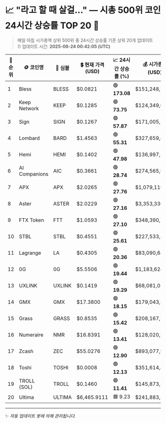 
# 📈 "라고 할 때 살걸..." — 시총 500위 코인 24시간 상승률 TOP 20 🚀

> 매일 아침 시가총액 상위 500위 중 24시간 상승률 기준 상위 20개 업데이트  
> ⏰ 업데이트 시간: **2025-09-24 00:42:05 (UTC)**

| 🔢 순위 | 🪙 코인명 | 🔣 심볼 | 💲 현재 가격 (USD) | 📈 24시간 상승률 (%) | 💰 시가총액 (USD) | 🔄 24시간 거래량 (USD) | 🔢 유통 공급량 |
|--------|----------|--------|-------------------|--------------------|--------------------|-----------------------|-------------------|
| 1 | Bless | BLESS | $0.0821 | 🟢 **173.08** | $151,248,717 | $253,095,413 | 1,841,666,667 |
| 2 | Keep Network | KEEP | $0.1285 | 🟢 **73.75** | $124,349,005 | $9,509 | 967,787,054 |
| 3 | Sign | SIGN | $0.1267 | 🟢 **57.87** | $171,005,514 | $553,842,922 | 1,350,000,000 |
| 4 | Lombard | BARD | $1.4563 | 🟢 **55.31** | $327,659,803 | $888,895,821 | 225,000,000 |
| 5 | Hemi | HEMI | $0.1402 | 🟢 **47.98** | $136,997,580 | $426,334,547 | 977,500,000 |
| 6 | AI Companions | AIC | $0.3661 | 🟢 **28.74** | $274,565,978 | $7,865,490 | 749,999,700 |
| 7 | APX | APX | $2.0265 | 🟢 **27.76** | $1,079,119,471 | $47,010,110 | 532,509,870 |
| 8 | Aster | ASTER | $2.0229 | 🟢 **27.16** | $3,353,330,439 | $2,597,499,865 | 1,657,700,000 |
| 9 | FTX Token | FTT | $1.0593 | 🟢 **27.10** | $348,390,785 | $40,948,657 | 328,895,104 |
| 10 | STBL | STBL | $0.4551 | 🟢 **25.61** | $227,533,327 | $230,811,568 | 500,000,000 |
| 11 | Lagrange | LA | $0.4305 | 🟢 **20.36** | $83,090,681 | $128,150,522 | 193,000,000 |
| 12 | 0G | 0G | $5.5506 | 🟢 **19.44** | $1,183,624,602 | $2,024,087,009 | 213,243,998 |
| 13 | UXLINK | UXLINK | $0.1419 | 🟢 **19.29** | $68,081,053 | $361,562,270 | 479,713,462 |
| 14 | GMX | GMX | $17.3800 | 🟢 **18.15** | $179,043,250 | $77,649,802 | 10,301,706 |
| 15 | Grass | GRASS | $0.8535 | 🟢 **15.42** | $208,167,746 | $56,694,209 | 243,905,091 |
| 16 | Numeraire | NMR | $16.8391 | 🟢 **13.41** | $128,020,310 | $238,486,600 | 7,602,559 |
| 17 | Zcash | ZEC | $55.0276 | 🟢 **12.90** | $893,077,969 | $60,440,358 | 16,229,644 |
| 18 | Toshi | TOSHI | $0.0008 | 🟢 **12.13** | $351,614,860 | $68,808,418 | 420,678,841,754 |
| 19 | TROLL (SOL) | TROLL | $0.1460 | 🟢 **11.41** | $145,873,254 | $22,150,740 | 998,943,947 |
| 20 | Ultima | ULTIMA | $6,465.9111 | 🟩 9.23 | $241,883,269 | $24,371,835 | 37,409 |

---

✨ *자동 업데이트 봇에 의해 관리됩니다.*

